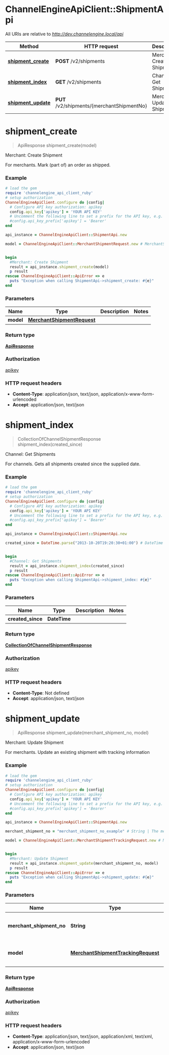 # ChannelEngineApiClient::ShipmentApi

All URIs are relative to *http://dev.channelengine.local/api*

Method | HTTP request | Description
------------- | ------------- | -------------
[**shipment_create**](ShipmentApi.md#shipment_create) | **POST** /v2/shipments | Merchant: Create Shipment
[**shipment_index**](ShipmentApi.md#shipment_index) | **GET** /v2/shipments | Channel: Get Shipments
[**shipment_update**](ShipmentApi.md#shipment_update) | **PUT** /v2/shipments/{merchantShipmentNo} | Merchant: Update Shipment


# **shipment_create**
> ApiResponse shipment_create(model)

Merchant: Create Shipment

For merchants.    Mark (part of) an order as shipped.

### Example
```ruby
# load the gem
require 'channelengine_api_client_ruby'
# setup authorization
ChannelEngineApiClient.configure do |config|
  # Configure API key authorization: apikey
  config.api_key['apikey'] = 'YOUR API KEY'
  # Uncomment the following line to set a prefix for the API key, e.g. 'Bearer' (defaults to nil)
  #config.api_key_prefix['apikey'] = 'Bearer'
end

api_instance = ChannelEngineApiClient::ShipmentApi.new

model = ChannelEngineApiClient::MerchantShipmentRequest.new # MerchantShipmentRequest | 


begin
  #Merchant: Create Shipment
  result = api_instance.shipment_create(model)
  p result
rescue ChannelEngineApiClient::ApiError => e
  puts "Exception when calling ShipmentApi->shipment_create: #{e}"
end
```

### Parameters

Name | Type | Description  | Notes
------------- | ------------- | ------------- | -------------
 **model** | [**MerchantShipmentRequest**](MerchantShipmentRequest.md)|  | 

### Return type

[**ApiResponse**](ApiResponse.md)

### Authorization

[apikey](../README.md#apikey)

### HTTP request headers

 - **Content-Type**: application/json, text/json, application/x-www-form-urlencoded
 - **Accept**: application/json, text/json



# **shipment_index**
> CollectionOfChannelShipmentResponse shipment_index(created_since)

Channel: Get Shipments

For channels.    Gets all shipments created since the supplied date.

### Example
```ruby
# load the gem
require 'channelengine_api_client_ruby'
# setup authorization
ChannelEngineApiClient.configure do |config|
  # Configure API key authorization: apikey
  config.api_key['apikey'] = 'YOUR API KEY'
  # Uncomment the following line to set a prefix for the API key, e.g. 'Bearer' (defaults to nil)
  #config.api_key_prefix['apikey'] = 'Bearer'
end

api_instance = ChannelEngineApiClient::ShipmentApi.new

created_since = DateTime.parse("2013-10-20T19:20:30+01:00") # DateTime | 


begin
  #Channel: Get Shipments
  result = api_instance.shipment_index(created_since)
  p result
rescue ChannelEngineApiClient::ApiError => e
  puts "Exception when calling ShipmentApi->shipment_index: #{e}"
end
```

### Parameters

Name | Type | Description  | Notes
------------- | ------------- | ------------- | -------------
 **created_since** | **DateTime**|  | 

### Return type

[**CollectionOfChannelShipmentResponse**](CollectionOfChannelShipmentResponse.md)

### Authorization

[apikey](../README.md#apikey)

### HTTP request headers

 - **Content-Type**: Not defined
 - **Accept**: application/json, text/json



# **shipment_update**
> ApiResponse shipment_update(merchant_shipment_no, model)

Merchant: Update Shipment

For merchants.    Update an existing shipment with tracking information

### Example
```ruby
# load the gem
require 'channelengine_api_client_ruby'
# setup authorization
ChannelEngineApiClient.configure do |config|
  # Configure API key authorization: apikey
  config.api_key['apikey'] = 'YOUR API KEY'
  # Uncomment the following line to set a prefix for the API key, e.g. 'Bearer' (defaults to nil)
  #config.api_key_prefix['apikey'] = 'Bearer'
end

api_instance = ChannelEngineApiClient::ShipmentApi.new

merchant_shipment_no = "merchant_shipment_no_example" # String | The merchant's shipment reference

model = ChannelEngineApiClient::MerchantShipmentTrackingRequest.new # MerchantShipmentTrackingRequest | The updated tracking information


begin
  #Merchant: Update Shipment
  result = api_instance.shipment_update(merchant_shipment_no, model)
  p result
rescue ChannelEngineApiClient::ApiError => e
  puts "Exception when calling ShipmentApi->shipment_update: #{e}"
end
```

### Parameters

Name | Type | Description  | Notes
------------- | ------------- | ------------- | -------------
 **merchant_shipment_no** | **String**| The merchant&#39;s shipment reference | 
 **model** | [**MerchantShipmentTrackingRequest**](MerchantShipmentTrackingRequest.md)| The updated tracking information | 

### Return type

[**ApiResponse**](ApiResponse.md)

### Authorization

[apikey](../README.md#apikey)

### HTTP request headers

 - **Content-Type**: application/json, text/json, application/xml, text/xml, application/x-www-form-urlencoded
 - **Accept**: application/json, text/json



